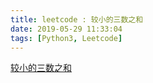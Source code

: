 ```yaml
---
title: leetcode : 较小的三数之和
date: 2019-05-29 11:33:04
tags: [Python3, Leetcode]
---
```


[较小的三数之和](https://leetcode-cn.com/problems/3sum-smaller/)

